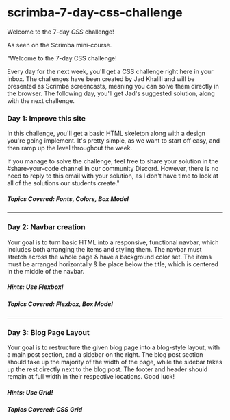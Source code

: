 # scrimba-7-day-css-challenge
Welcome to the 7-day _CSS_ challenge! 

As seen on the Scrimba mini-course.

"Welcome to the 7-day CSS challenge!

Every day for the next week, you'll get a CSS challenge right here in your inbox. The challenges have been created by Jad Khalili and will be presented as Scrimba screencasts, meaning you can solve them directly in the browser. The following day, you'll get Jad's suggested solution, along with the next challenge.

### Day 1: Improve this site

In this challenge, you'll get a basic HTML skeleton along with a design you're going implement. It's pretty simple, as we want to start off easy, and then ramp up the level throughout the week.

If you manage to solve the challenge, feel free to share your solution in the #share-your-code channel in our community Discord. However, there is no need to reply to this email with your solution, as I don't have time to look at all of the solutions our students create."

##### Topics Covered: Fonts, Colors, Box Model

---

### Day 2: Navbar creation

Your goal is to turn basic HTML into a responsive, functional navbar, which includes both arranging the items and styling them. The navbar must stretch across the whole page & have a background color set. The items must be arranged horizontally & be place below the title, which is centered in the middle of the navbar.

##### Hints: Use Flexbox!

##### Topics Covered: Flexbox, Box Model

---

### Day 3: Blog Page Layout

Your goal is to restructure the given blog page into a blog-style layout, with a main post section, and a sidebar on the right. The blog post section should take up the majority of the width of the page, while the sidebar takes up the rest directly next to the blog post. The footer and header should remain at full width in their respective locations. Good luck!

##### Hints: Use Grid!

##### Topics Covered: CSS Grid
